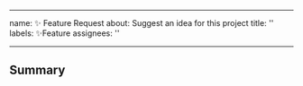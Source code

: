 <!--
SPDX-FileCopyrightText: 2022 Shinoda Eiji, <syuilotan@yahoo.co.jp>, et al.

SPDX-License-Identifier: AGPL-3.0-only
-->

---
name: ✨ Feature Request
about: Suggest an idea for this project
title: ''
labels: ✨Feature
assignees: ''

---

## Summary

<!-- Tell us what the suggestion is -->
